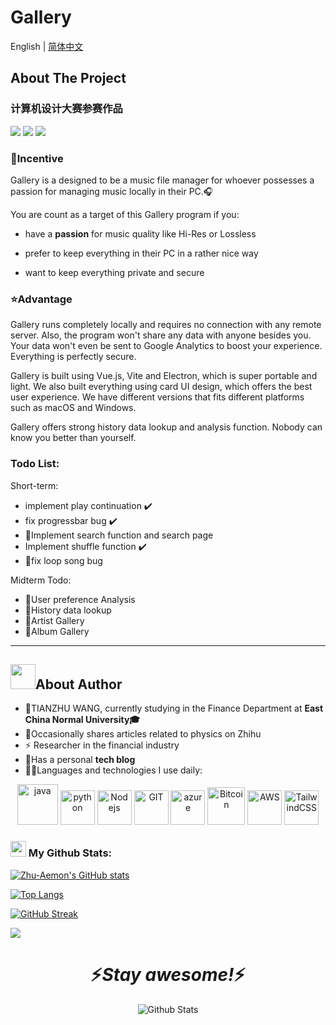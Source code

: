 
# Gallery

English | [简体中文](./README_cn.md)

## About The Project

### 计算机设计大赛参赛作品

<img src="https://img.shields.io/badge/BUILT%20WITH-Vue.js-brightgreen?style=for-the-badge&logo=Vue.js&labelColor=cbf5cd">

<img src="https://img.shields.io/badge/MADE%20WITH-MARKDOWN-orange?style=for-the-badge&logo=Markdown&labelColor=d62b4d">

<img src="https://img.shields.io/badge/OPEN-SOURCE-blue?style=for-the-badge&logo=GitHub&labelColor=9198e6">

### 🧐Incentive

Gallery is a designed to be a music file manager for whoever possesses a passion for managing music locally in their
PC.🎧

You are count as a target of this Gallery program if you:

- have a <b>passion</b> for music quality like Hi-Res or Lossless

- prefer to keep everything in their PC in a rather nice way

- want to keep everything private and secure

### ⭐Advantage

Gallery runs completely locally and requires no connection with any remote server. Also, the program won't share any
data with anyone besides you. Your data won't even be sent to Google Analytics to boost your experience. Everything is
perfectly secure.

Gallery is built using Vue.js, Vite and Electron, which is super portable and light. We also built everything using card
UI design, which offers the best user experience. We have different versions that fits different platforms such as macOS
and Windows.

Gallery offers strong history data lookup and analysis function. Nobody can know you better than yourself.

### Todo List:

Short-term:

- implement play continuation ✔️
- fix progressbar bug ✔️
- 🎯Implement search function and search page
- Implement shuffle function ✔️
- 🎯fix loop song bug

Midterm Todo:

- 🎯User preference Analysis
- 🎯History data lookup
- 🎯Artist Gallery
- 🎯Album Gallery

---

## <img height="40" src="https://raw.githubusercontent.com/innng/innng/master/assets/kyubey.gif"/>About Author

- 🏦TIANZHU WANG, currently studying in the Finance Department at <b>East China Normal University🎓</b>
- 📝Occasionally shares articles related to physics on Zhihu
- ⚡ Researcher in the financial industry
- 📖Has a personal <b>tech blog</b>
- 🧑‍💻Languages and technologies I use daily:

<p align="center">
      <img src="https://www.vectorlogo.zone/logos/java/java-icon.svg" alt="java" width="65" height="65"/> 
      <img src="https://www.vectorlogo.zone/logos/python/python-icon.svg" alt="python" width="55" height="55"/>
      <img src="https://www.vectorlogo.zone/logos/nodejs/nodejs-icon.svg" alt="Nodejs" width="55" height="55"/>
      <img src="https://www.vectorlogo.zone/logos/git-scm/git-scm-icon.svg" alt="GIT" width="55" height="55"/> 
      <img src="https://www.vectorlogo.zone/logos/microsoft_azure/microsoft_azure-icon.svg" alt="azure" width="55" height="55"/>
      <img src="https://www.vectorlogo.zone/logos/bitcoin/bitcoin-icon.svg" alt="Bitcoin" width="60" height="60"/>
      <img src="https://www.vectorlogo.zone/logos/amazon_aws/amazon_aws-icon.svg" alt="AWS" width="55" height="55"/>
      <img src="https://www.vectorlogo.zone/logos/tailwindcss/tailwindcss-icon.svg" alt="TailwindCSS" width="55" height="55"/>
</p>

### <img src='https://media1.giphy.com/media/du3J3cXyzhj75IOgvA/giphy.gif?cid=ecf05e47x2g034i9pzwtzzsd3xgg2w9nr94t4tflbbgo3008&rid=giphy.gif' width='25' /> My Github Stats:

[![Zhu-Aemon's GitHub stats](https://github-readme-stats.vercel.app/api?username=Zhu-Aemon)](https://github.com/anuraghazra/github-readme-stats)

[![Top Langs](https://github-readme-stats.vercel.app/api/top-langs/?username=Zhu-Aemon&layout=compact)](https://github.com/anuraghazra/github-readme-stats)

[![GitHub Streak](https://streak-stats.demolab.com/?user=Zhu-Aemon)](https://git.io/streak-stats)

<img src='https://stats.justsong.cn/api/zhihu?username=wang-tian-zhu-99'>

<h1 align='center'>⚡️<i>Stay awesome!</i>⚡️</h1>

<p align="center">
        <img src="https://raw.githubusercontent.com/mayhemantt/mayhemantt/Update/svg/Bottom.svg" alt="Github Stats" />
</p>
